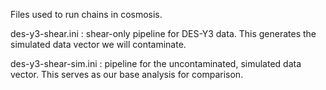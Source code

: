 Files used to run chains in cosmosis.



des-y3-shear.ini     : shear-only pipeline for DES-Y3 data. This generates the simulated data vector we will contaminate.

des-y3-shear-sim.ini : pipeline for the uncontaminated, simulated data vector. This serves as our base analysis for comparison.   
